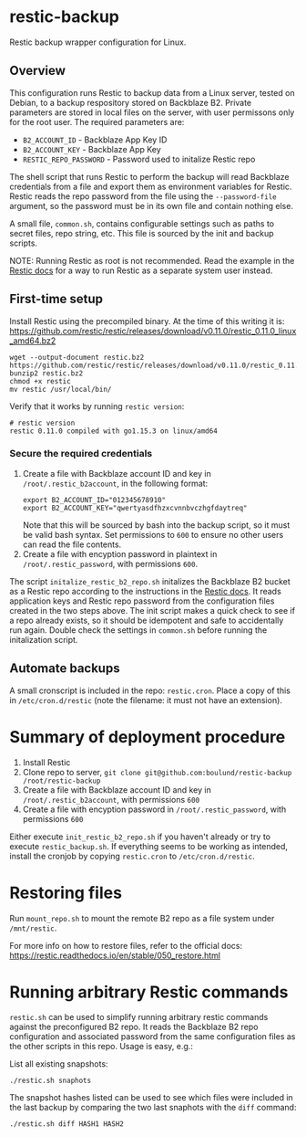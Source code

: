# restic-backup
Restic backup wrapper configuration for Linux.

## Overview 
This configuration runs Restic to backup data from a Linux server, tested on
Debian, to a backup respository stored on Backblaze B2. Private parameters are
stored in local files on the server, with user permissons only for the root
user. The required parameters are:

* `B2_ACCOUNT_ID` - Backblaze App Key ID
* `B2_ACCOUNT_KEY` - Backblaze App Key 
* `RESTIC_REPO_PASSWORD` - Password used to initalize Restic repo

The shell script that runs Restic to perform the backup will read Backblaze
credentials from a file and export them as environment variables for Restic.
Restic reads the repo password from the file using the `--password-file`
argument, so the password must be in its own file and contain nothing else.

A small file, `common.sh`, contains configurable settings such as paths to
secret files, repo string, etc. This file is sourced by the init and backup
scripts.

NOTE: Running Restic as root is not recommended. Read the example in the [Restic
docs](https://restic.readthedocs.io/en/stable/080_examples.html#backing-up-your-system-without-running-restic-as-root)
for a way to run Restic as a separate system user instead.


## First-time setup
Install Restic using the precompiled binary. At the time of this writing it is: 
https://github.com/restic/restic/releases/download/v0.11.0/restic_0.11.0_linux_amd64.bz2

```
wget --output-document restic.bz2 https://github.com/restic/restic/releases/download/v0.11.0/restic_0.11.0_linux_amd64.bz2
bunzip2 restic.bz2
chmod +x restic
mv restic /usr/local/bin/
```

Verify that it works by running `restic version`:

```
# restic version
restic 0.11.0 compiled with go1.15.3 on linux/amd64
```

### Secure the required credentials
1. Create a file with Backblaze account ID and key in `/root/.restic_b2account`, in the following format:
    ```
    export B2_ACCOUNT_ID="012345678910"
    export B2_ACCOUNT_KEY="qwertyasdfhzxcvnnbvczhgfdaytreq"
    ```
   Note that this will be sourced by bash into the backup script, so it must be
   valid bash syntax. Set permissions to `600` to ensure no other users can read
   the file contents.
2. Create a file with encyption password in plaintext in
   `/root/.restic_password`, with permissions `600`. 

The script `initalize_restic_b2_repo.sh` initalizes the Backblaze B2 bucket as
a Restic repo according to the instructions in the [Restic
docs](https://restic.readthedocs.io/en/stable/030_preparing_a_new_repo.html#backblaze-b2).
It reads application keys and Restic repo password from the configuration files
created in the two steps above. The init script makes a quick check to see if a
repo already exists, so it should be idempotent and safe to accidentally run
again. Double check the settings in `common.sh` before running the initalization
script.


## Automate backups
A small cronscript is included in the repo: `restic.cron`. Place a copy of this
in `/etc/cron.d/restic` (note the filename: it must not have an extension).


# Summary of deployment procedure
1. Install Restic
2. Clone repo to server, `git clone git@github.com:boulund/restic-backup /root/restic-backup`
3. Create a file with Backblaze account ID and key in `/root/.restic_b2account`, with permissions `600`
4. Create a file with encyption password in `/root/.restic_password`, with permissions `600`

Either execute `init_restic_b2_repo.sh` if you haven't already or try to
execute `restic_backup.sh`.  If everything seems to be working as intended,
install the cronjob by copying `restic.cron` to `/etc/cron.d/restic`.


# Restoring files
Run `mount_repo.sh` to mount the remote B2 repo as a file system under `/mnt/restic`.

For more info on how to restore files, refer to the official docs:
https://restic.readthedocs.io/en/stable/050_restore.html


# Running arbitrary Restic commands
`restic.sh` can be used to simplify running arbitrary restic commands against
the preconfigured B2 repo. It reads the Backblaze B2 repo configuration and
associated password from the same configuration files as the other scripts in
this repo. Usage is easy, e.g.:

List all existing snapshots:
```
./restic.sh snaphots
```

The snapshot hashes listed can be used to see which files were included in the
last backup by comparing the two last snaphots with the `diff` command:
```
./restic.sh diff HASH1 HASH2
```

